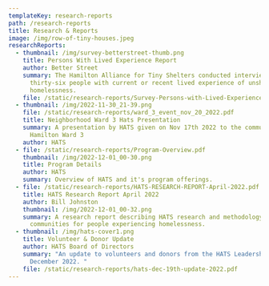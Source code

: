 ```yaml
---
templateKey: research-reports
path: /research-reports
title: Research & Reports
image: /img/row-of-tiny-houses.jpeg
researchReports:
  - thumbnail: /img/survey-betterstreet-thumb.png
    title: Persons With Lived Experience Report
    author: Better Street
    summary: The Hamilton Alliance for Tiny Shelters conducted interviews of
      thirty-six people with current or recent lived experience of unsheltered
      homelessness.
    file: /static/research-reports/Survey-Persons-with-Lived-Experience.pdf
  - thumbnail: /img/2022-11-30_21-39.png
    file: /static/research-reports/ward_3_event_nov_20_2022.pdf
    title: Neighborhood Ward 3 Hats Presentation
    summary: A presentation by HATS given on Nov 17th 2022 to the community of
      Hamilton Ward 3
    author: HATS
  - file: /static/research-reports/Program-Overview.pdf
    thumbnail: /img/2022-12-01_00-30.png
    title: Program Details
    author: HATS
    summary: Overview of HATS and it's program offerings.
  - file: /static/research-reports/HATS-RESEARCH-REPORT-April-2022.pdf
    title: HATS Research Report April 2022
    author: Bill Johnston
    thumbnail: /img/2022-12-01_00-32.png
    summary: A research report describing HATS research and methodology around cabin
      communities for people experiencing homelessness.
  - thumbnail: /img/hats-cover1.png
    title: Volunteer & Donor Update
    author: HATS Board of Directors
    summary: "An update to volunteers and donors from the HATS Leadership Team
      December 2022. "
    file: /static/research-reports/hats-dec-19th-update-2022.pdf
---
```

